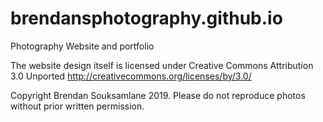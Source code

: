 # brendansphotography.github.io
Photography Website and portfolio

The website design itself is licensed under Creative Commons Attribution 3.0 Unported http://creativecommons.org/licenses/by/3.0/

Copyright Brendan Souksamlane 2019. Please do not reproduce photos without prior written permission.
